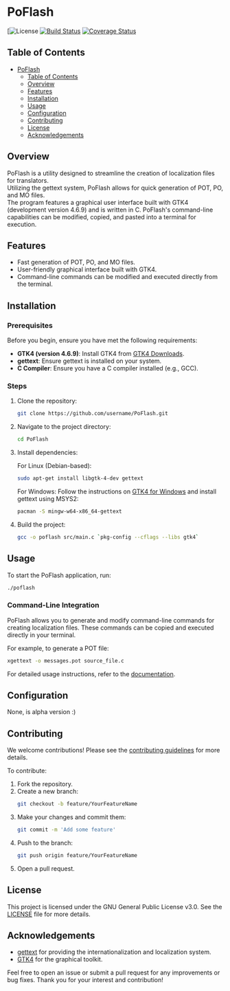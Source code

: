 # PoFlash

[![License]([LICENSE](https://github.com/LeKiwiDeBx/PoFlash/tree/main?tab=GPL-3.0-1-ov-file))
[![Build Status](https://img.shields.io/travis/username/PoFlash.svg)](https://travis-ci.org/username/PoFlash)
[![Coverage Status](https://coveralls.io/repos/github/username/PoFlash/badge.svg?branch=main)](https://coveralls.io/github/username/PoFlash?branch=main)

## Table of Contents

- [PoFlash](#poflash)
  - [Table of Contents](#table-of-contents)
  - [Overview](#overview)
  - [Features](#features)
  - [Installation](#installation)
  - [Usage](#usage)
  - [Configuration](#configuration)
  - [Contributing](#contributing)
  - [License](#license)
  - [Acknowledgements](#acknowledgements)

## Overview

PoFlash is a utility designed to streamline the creation of localization files for translators.\
Utilizing the gettext system, PoFlash allows for quick generation of POT, PO, and MO files.\
The program features a graphical user interface built with GTK4 (development version 4.6.9) and is written in C. 
PoFlash's command-line capabilities can be modified, copied, and pasted into a terminal for execution.

## Features

- Fast generation of POT, PO, and MO files.
- User-friendly graphical interface built with GTK4.
- Command-line commands can be modified and executed directly from the terminal.

## Installation

### Prerequisites

Before you begin, ensure you have met the following requirements:

- **GTK4 (version 4.6.9)**: Install GTK4 from [GTK4 Downloads](https://www.gtk.org/download/).
- **gettext**: Ensure gettext is installed on your system.
- **C Compiler**: Ensure you have a C compiler installed (e.g., GCC).

### Steps

1. Clone the repository:
   ```sh
   git clone https://github.com/username/PoFlash.git
   ```
2. Navigate to the project directory:
   ```sh
   cd PoFlash
   ```
3. Install dependencies:

   For Linux (Debian-based):
   ```sh
   sudo apt-get install libgtk-4-dev gettext
   ```

   For Windows:
   Follow the instructions on [GTK4 for Windows](https://www.gtk.org/download/windows.php) and install gettext using MSYS2:
   ```sh
   pacman -S mingw-w64-x86_64-gettext
   ```

4. Build the project:
   ```sh
   gcc -o poflash src/main.c `pkg-config --cflags --libs gtk4`
   ```

## Usage

To start the PoFlash application, run:

```sh
./poflash
```

### Command-Line Integration

PoFlash allows you to generate and modify command-line commands for creating localization files. These commands can be copied and executed directly in your terminal.

For example, to generate a POT file:
```sh
xgettext -o messages.pot source_file.c
```

For detailed usage instructions, refer to the [documentation](docs/usage.md).

## Configuration

None, is alpha version :)

## Contributing

We welcome contributions! Please see the [contributing guidelines](CONTRIBUTING.md) for more details.

To contribute:

1. Fork the repository.
2. Create a new branch:
   ```sh
   git checkout -b feature/YourFeatureName
   ```
3. Make your changes and commit them:
   ```sh
   git commit -m 'Add some feature'
   ```
4. Push to the branch:
   ```sh
   git push origin feature/YourFeatureName
   ```
5. Open a pull request.

## License

This project is licensed under the GNU General Public License v3.0. See the [LICENSE](https://github.com/LeKiwiDeBx/PoFlash/tree/main?tab=GPL-3.0-1-ov-file) file for more details.


## Acknowledgements

- [gettext](https://www.gnu.org/software/gettext/) for providing the internationalization and localization system.
- [GTK4](https://www.gtk.org/) for the graphical toolkit.

Feel free to open an issue or submit a pull request for any improvements or bug fixes. Thank you for your interest and contribution!
